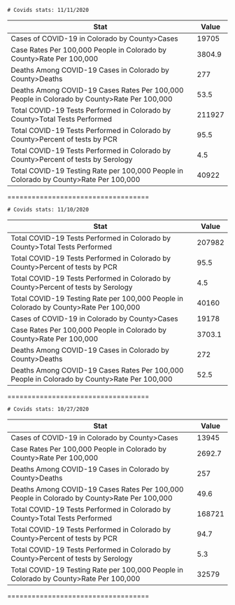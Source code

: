 	# Covids stats: 11/11/2020
 Stat | Value
 ----|----
 Cases of COVID-19 in Colorado by County>Cases | 19705 
 Case Rates Per 100,000 People in Colorado by County>Rate Per 100,000 | 3804.9 
 Deaths Among COVID-19 Cases in Colorado by County>Deaths | 277 
 Deaths Among COVID-19 Cases Rates Per 100,000 People in Colorado by County>Rate Per 100,000 | 53.5 
 Total COVID-19 Tests Performed in Colorado by County>Total Tests Performed | 211927 
 Total COVID-19 Tests Performed in Colorado by County>Percent of tests by PCR | 95.5 
 Total COVID-19 Tests Performed in Colorado by County>Percent of tests by Serology | 4.5 
 Total COVID-19 Testing Rate per 100,000 People in Colorado by County>Rate Per 100,000 | 40922 
===================================

	# Covids stats: 11/10/2020
 Stat | Value
 ----|----
 Total COVID-19 Tests Performed in Colorado by County>Total Tests Performed | 207982 
 Total COVID-19 Tests Performed in Colorado by County>Percent of tests by PCR | 95.5 
 Total COVID-19 Tests Performed in Colorado by County>Percent of tests by Serology | 4.5 
 Total COVID-19 Testing Rate per 100,000 People in Colorado by County>Rate Per 100,000 | 40160 
 Cases of COVID-19 in Colorado by County>Cases | 19178 
 Case Rates Per 100,000 People in Colorado by County>Rate Per 100,000 | 3703.1 
 Deaths Among COVID-19 Cases in Colorado by County>Deaths | 272 
 Deaths Among COVID-19 Cases Rates Per 100,000 People in Colorado by County>Rate Per 100,000 | 52.5 
===================================

	# Covids stats: 10/27/2020
 Stat | Value
 ----|----
 Cases of COVID-19 in Colorado by County>Cases | 13945 
 Case Rates Per 100,000 People in Colorado by County>Rate Per 100,000 | 2692.7 
 Deaths Among COVID-19 Cases in Colorado by County>Deaths | 257 
 Deaths Among COVID-19 Cases Rates Per 100,000 People in Colorado by County>Rate Per 100,000 | 49.6 
 Total COVID-19 Tests Performed in Colorado by County>Total Tests Performed | 168721 
 Total COVID-19 Tests Performed in Colorado by County>Percent of tests by PCR | 94.7 
 Total COVID-19 Tests Performed in Colorado by County>Percent of tests by Serology | 5.3 
 Total COVID-19 Testing Rate per 100,000 People in Colorado by County>Rate Per 100,000 | 32579 
===================================

